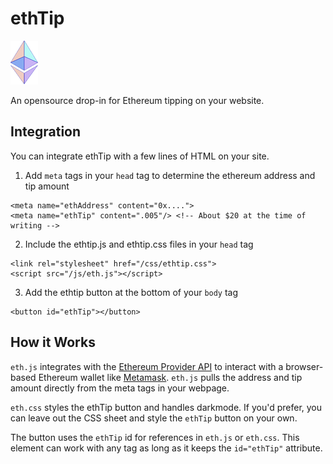# ethTip

![icon](eth.png "ethereum icon")

An opensource drop-in for Ethereum tipping on your website.

## Integration

You can integrate ethTip with a few lines of HTML on your site.

1. Add `meta` tags in your `head` tag to determine the ethereum address and tip amount

```
<meta name="ethAddress" content="0x....">
<meta name="ethTip" content=".005"/> <!-- About $20 at the time of writing -->
```

2. Include the ethtip.js and ethtip.css files in your `head` tag

```
<link rel="stylesheet" href="/css/ethtip.css">
<script src="/js/eth.js"></script>
```

3. Add the ethtip button at the bottom of your `body` tag

```
<button id="ethTip"></button>
```

## How it Works

`eth.js` integrates with the [Ethereum Provider API](https://docs.metamask.io/guide/ethereum-provider.html) to interact with a browser-based Ethereum wallet like [Metamask](https://metamask.io). `eth.js` pulls the address and tip amount directly from the meta tags in your webpage.

`eth.css` styles the ethTip button and handles darkmode. If you'd prefer, you can leave out the CSS sheet and style the `ethTip` button on your own.

The button uses the `ethTip` id for references in `eth.js` or `eth.css`. This element can work with any tag as long as it keeps the `id="ethTip"` attribute.
